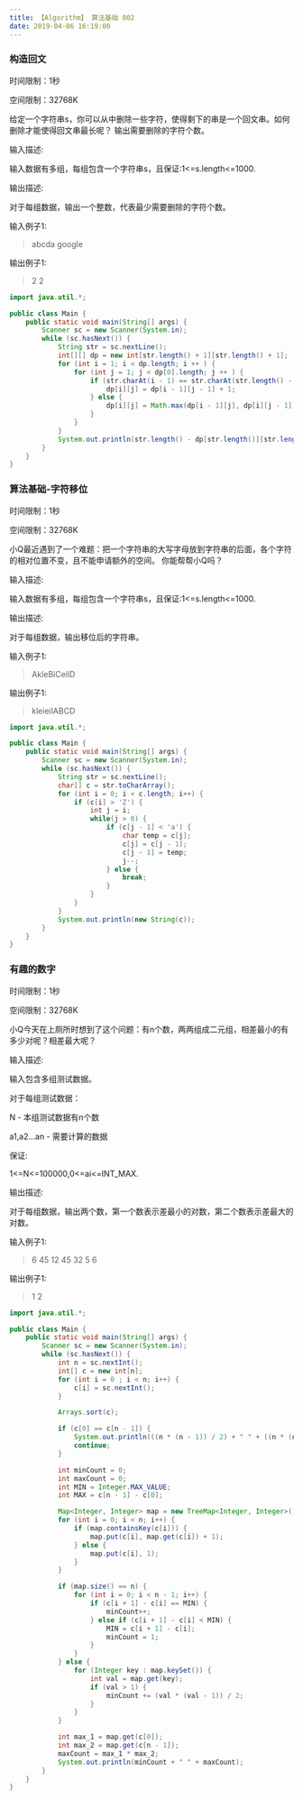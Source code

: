 ```yaml
---
title: 【Algorithm】 算法基础 002
date: 2019-04-06 16:19:00
---
```


### 构造回文

时间限制：1秒

空间限制：32768K

给定一个字符串s，你可以从中删除一些字符，使得剩下的串是一个回文串。如何删除才能使得回文串最长呢？
输出需要删除的字符个数。

输入描述:
>
输入数据有多组，每组包含一个字符串s，且保证:1<=s.length<=1000.



输出描述:
>
对于每组数据，输出一个整数，代表最少需要删除的字符个数。


输入例子1:
>abcda
google

输出例子1:
>2
2

```Java
import java.util.*;

public class Main {
    public static void main(String[] args) {
        Scanner sc = new Scanner(System.in);
        while (sc.hasNext()) {
            String str = sc.nextLine();
            int[][] dp = new int[str.length() + 1][str.length() + 1];
            for (int i = 1; i < dp.length; i ++ ) {
                for (int j = 1; j < dp[0].length; j ++ ) {
                    if (str.charAt(i - 1) == str.charAt(str.length() - j)) {
                        dp[i][j] = dp[i - 1][j - 1] + 1;
                    } else {
                        dp[i][j] = Math.max(dp[i - 1][j], dp[i][j - 1]);
                    }
                }
            }
            System.out.println(str.length() - dp[str.length()][str.length()]);
        }
    }
}
```


### 算法基础-字符移位

时间限制：1秒

空间限制：32768K

小Q最近遇到了一个难题：把一个字符串的大写字母放到字符串的后面，各个字符的相对位置不变，且不能申请额外的空间。
你能帮帮小Q吗？


输入描述:
>
输入数据有多组，每组包含一个字符串s，且保证:1<=s.length<=1000.



输出描述:
>
对于每组数据，输出移位后的字符串。


输入例子1:
>AkleBiCeilD

输出例子1:
>kleieilABCD


```Java
import java.util.*;

public class Main {
    public static void main(String[] args) {
        Scanner sc = new Scanner(System.in);
        while (sc.hasNext()) {
            String str = sc.nextLine();
            char[] c = str.toCharArray();
            for (int i = 0; i < c.length; i++) {
                if (c[i] > 'Z') {
                    int j = i;
                    while(j > 0) {
                        if (c[j - 1] < 'a') {
                            char temp = c[j];
                            c[j] = c[j - 1];
                            c[j - 1] = temp;
                            j--;
                        } else {
                            break;
                        }
                    }
                }
            }
            System.out.println(new String(c));
        }
    }
}
```


### 有趣的数字

时间限制：1秒

空间限制：32768K

小Q今天在上厕所时想到了这个问题：有n个数，两两组成二元组，相差最小的有多少对呢？相差最大呢？


输入描述:
>
 输入包含多组测试数据。
>
 对于每组测试数据：
>
 N - 本组测试数据有n个数
>
 a1,a2...an - 需要计算的数据
>
 保证:
>
 1<=N<=100000,0<=ai<=INT_MAX.



输出描述:
>
对于每组数据，输出两个数，第一个数表示差最小的对数，第二个数表示差最大的对数。


输入例子1:
>6
45 12 45 32 5 6

输出例子1:
>1 2

```Java
import java.util.*;

public class Main {
    public static void main(String[] args) {
        Scanner sc = new Scanner(System.in);
        while (sc.hasNext()) {
            int n = sc.nextInt();
            int[] c = new int[n];
            for (int i = 0 ; i < n; i++) {
                c[i] = sc.nextInt();
            }

            Arrays.sort(c);

            if (c[0] == c[n - 1]) {
                System.out.println(((n * (n - 1)) / 2) + " " + ((n * (n - 1)) / 2));
                continue;
            }

            int minCount = 0;
            int maxCount = 0;
            int MIN = Integer.MAX_VALUE;
            int MAX = c[n - 1] - c[0];

            Map<Integer, Integer> map = new TreeMap<Integer, Integer>();
            for (int i = 0; i < n; i++) {
                if (map.containsKey(c[i])) {
                    map.put(c[i], map.get(c[i]) + 1);
                } else {
                    map.put(c[i], 1);
                }
            }

            if (map.size() == n) {
                for (int i = 0; i < n - 1; i++) {
                    if (c[i + 1] - c[i] == MIN) {
                        minCount++;
                    } else if (c[i + 1] - c[i] < MIN) {
                        MIN = c[i + 1] - c[i];
                        minCount = 1;
                    }
                }
            } else {
                for (Integer key : map.keySet()) {
                    int val = map.get(key);
                    if (val > 1) {
                        minCount += (val * (val - 1)) / 2;
                    }
                }
            }

            int max_1 = map.get(c[0]);
            int max_2 = map.get(c[n - 1]);
            maxCount = max_1 * max_2;
            System.out.println(minCount + " " + maxCount);
        }
    }
}
```
